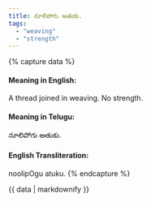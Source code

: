 ```yaml
---
title: నూలిపోగు అతుకు.
tags:
  - "weaving"
  - "strength"
---
```


{% capture data %}
#### Meaning in English:
A thread joined in weaving.
No strength.

#### Meaning in Telugu:
నూలిపోగు అతుకు.

#### English Transliteration:
noolipOgu atuku.
{% endcapture %}

{{ data | markdownify }}

